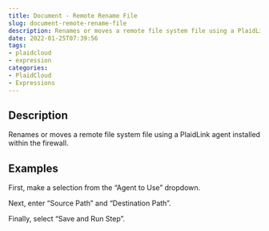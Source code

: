 ```yaml
---
title: Document - Remote Rename File
slug: document-remote-rename-file
description: Renames or moves a remote file system file using a PlaidLink agent installed within the firewall
date: 2022-01-25T07:39:56
tags:
- plaidcloud
- expression
categories:
- PlaidCloud
- Expressions
---
```



## Description


Renames or moves a remote file system file using a PlaidLink agent installed within the firewall.







## Examples


First, make a selection from the “Agent to Use” dropdown. 



Next, enter “Source Path” and “Destination Path”. 



Finally, select “Save and Run Step”.

